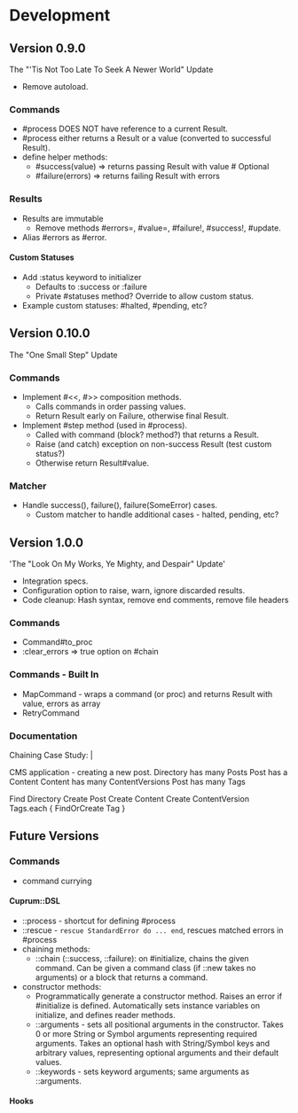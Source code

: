 # Development

## Version 0.9.0

The "'Tis Not Too Late To Seek A Newer World" Update

- Remove autoload.

### Commands

- #process DOES NOT have reference to a current Result.
- #process either returns a Result or a value (converted to successful Result).
- define helper methods:
  - #success(value)  => returns passing Result with value # Optional
  - #failure(errors) => returns failing Result with errors

### Results

- Results are immutable
  - Remove methods #errors=, #value=, #failure!, #success!, #update.
- Alias #errors as #error.

#### Custom Statuses

- Add :status keyword to initializer
  - Defaults to :success or :failure
  - Private #statuses method? Override to allow custom status.
- Example custom statuses: #halted, #pending, etc?

## Version 0.10.0

The "One Small Step" Update

### Commands

- Implement #<<, #>> composition methods.
  - Calls commands in order passing values.
  - Return Result early on Failure, otherwise final Result.
- Implement #step method (used in #process).
  - Called with command (block? method?) that returns a Result.
  - Raise (and catch) exception on non-success Result (test custom status?)
  - Otherwise return Result#value.

### Matcher

- Handle success(), failure(), failure(SomeError) cases.
  - Custom matcher to handle additional cases - halted, pending, etc?

## Version 1.0.0

'The "Look On My Works, Ye Mighty, and Despair" Update'

- Integration specs.
- Configuration option to raise, warn, ignore discarded results.
- Code cleanup: Hash syntax, remove end comments, remove file headers

### Commands

- Command#to_proc
- :clear_errors => true option on #chain

### Commands - Built In

- MapCommand - wraps a command (or proc) and returns Result with value, errors
  as array
- RetryCommand

### Documentation

Chaining Case Study: |

  CMS application - creating a new post.
  Directory has many Posts
  Post has a Content
  Content has many ContentVersions
  Post has many Tags

  Find Directory
  Create Post
  Create Content
  Create ContentVersion
  Tags.each { FindOrCreate Tag }

## Future Versions

### Commands

- command currying

#### Cuprum::DSL

- ::process - shortcut for defining #process
- ::rescue - `rescue StandardError do ... end`, rescues matched errors in #process
- chaining methods:
  - ::chain (::success, ::failure):
    on #initialize, chains the given command. Can be given a command class
    (if ::new takes no arguments) or a block that returns a command.
- constructor methods:
  - Programmatically generate a constructor method. Raises an error if
    #initialize is defined. Automatically sets instance variables on initialize,
    and defines reader methods.
  - ::arguments - sets all positional arguments in the constructor. Takes 0 or
    more String or Symbol arguments representing required arguments. Takes an
    optional hash with String/Symbol keys and arbitrary values, representing
    optional arguments and their default values.
  - ::keywords - sets keyword arguments; same arguments as ::arguments.

#### Hooks
